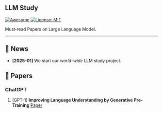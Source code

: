 ## LLM Study

[![Awesome](https://awesome.re/badge.svg)](https://github.com/pitlover/LLM_study) 
[![License: MIT](https://img.shields.io/badge/License-MIT-green.svg)](https://opensource.org/licenses/MIT)


Must-read Papers on Large Language Model.

---

## 🔔 News

- **[2025-01]** We start our *world-wide* LLM study project.

## 🌄 Papers

### ChatGPT

1. [GPT-1] **Improving Language Understanding by Generative Pre-Training** [Paper](https://cdn.openai.com/research-covers/language-unsupervised/language_understanding_paper.pdf) 
